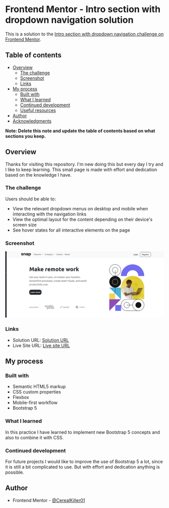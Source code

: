 # Frontend Mentor - Intro section with dropdown navigation solution

This is a solution to the [Intro section with dropdown navigation challenge on Frontend Mentor](https://www.frontendmentor.io/challenges/intro-section-with-dropdown-navigation-ryaPetHE5). 
## Table of contents

- [Overview](#overview)
  - [The challenge](#the-challenge)
  - [Screenshot](#screenshot)
  - [Links](#links)
- [My process](#my-process)
  - [Built with](#built-with)
  - [What I learned](#what-i-learned)
  - [Continued development](#continued-development)
  - [Useful resources](#useful-resources)
- [Author](#author)
- [Acknowledgments](#acknowledgments)

**Note: Delete this note and update the table of contents based on what sections you keep.**

## Overview
Thanks for visiting this repository. I'm new doing this but every day I try and I like to keep learning.
This small page is made with effort and dedication based on the knowledge I have.

### The challenge

Users should be able to:

- View the relevant dropdown menus on desktop and mobile when interacting with the navigation links
- View the optimal layout for the content depending on their device's screen size
- See hover states for all interactive elements on the page

### Screenshot

![Solution](./design/solutionDesktop.png)


### Links

- Solution URL: [Solution URL](https://github.com/CerealKiller01/intro-section-with-dropdown-navigation.git)
- Live Site URL: [Live site URL](https://your-live-site-url.com)

## My process

### Built with

- Semantic HTML5 markup
- CSS custom properties
- Flexbox
- Mobile-first workflow
- Bootstrap 5


### What I learned
In this practice I have learned to implement new Bootstrap 5 concepts and also to combine it with CSS.


### Continued development

For future projects I would like to improve the use of Bootstrap 5 a lot, since it is still a bit complicated to use. But with effort and dedication anything is possible.


## Author
- Frontend Mentor - [@CerealKiller01](https://www.frontendmentor.io/profile/CerealKiller01)




